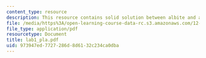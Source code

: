 ```yaml
---
content_type: resource
description: This resource contains solid solution between albite and anorthite.
file: /media/https%3A/open-learning-course-data-rc.s3.amazonaws.com/12-109-petrology-fall-2005/973947ed7727286d8d6132c234ca0dba_lab1_pla.pdf
file_type: application/pdf
resourcetype: Document
title: lab1_pla.pdf
uid: 973947ed-7727-286d-8d61-32c234ca0dba
---
```

